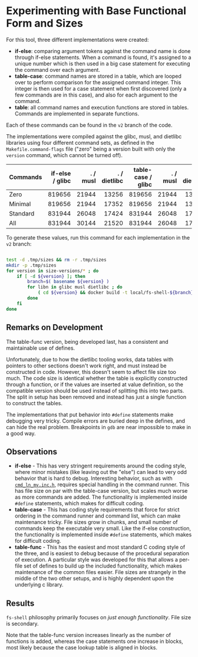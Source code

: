 # Experimenting with Base Functional Form and Sizes

For this tool, three different implementations were created:

* **if-else**: comparing argument tokens against the command name is done through if-else statements.  When a command is found, it's assigned to a unique number which is then used in a big case statement for executing the command over each argument.
* **table-case**: command names are stored in a table, which are looped over to perform comparison for the assigned command integer.  This integer is then used for a case statement when first discovered (only a few commands are in this case), and also for each argument to the command.
* **table**: all command names and execution functions are stored in tables.  Commands are implemented in separate functions.

Each of these commands can be found in the `v2` branch of the code.

The implementations were compiled against the glibc, musl, and dietlibc libraries using four different command sets, as defined in the `Makefile.command-flags` file ("zero" being a version built with only the `version` command, which cannot be turned off).


| Commands | if-else / glibc | . / musl | . / dietlibc | table-case / glibc | . / musl | . / dietlibc | table-func / glibc | . / musl | . / dietlibc |
|----------|----------------:|---------:|-------------:|-------------------:|---------:|-------------:|--------------:|---------:|-------------:|
| Zero     | 819656 | 21944 | 13256 | 819656 | 21944 | 13256 | 819688 | 22056 | 13256 |
| Minimal  | 819656 | 21944 | 17352 | 819656 | 21944 | 13256 | 819784 | 22152 | 17352 |
| Standard | 831944 | 26048 | 17424 | 831944 | 26048 | 17424 | 832168 | 26344 | 17424 |
| All      | 831944 | 30144 | 21520 | 831944 | 26048 | 17424 | 832264 | 26424 | 21520 |

To generate these values, run this command for each implementation in the `v2` branch:

```bash

test -d .tmp/sizes && rm -r .tmp/sizes
mkdir -p .tmp/sizes
for version in size-versions/* ; do
    if [ -d ${version} ]; then
        branch=$( basename ${version} )
        for libn in glibc musl dietlibc ; do
            ( cd ${version} && docker build -t local/fs-shell-${branch}-${libn} -f build-${libn}.Dockerfile --build-arg BUILD_MODE=combos . ) 2>&1 | tee .tmp/sizes/${branch}-${libn}.txt
        done
    fi
done

```


## Remarks on Development

The table-func version, being developed last, has a consistent and maintainable use of defines.

Unfortunately, due to how the dietlibc tooling works, data tables with pointers to other sections doesn't work right, and must instead be constructed in code.  However, this doesn't seem to affect file size too much.  The code size is identical whether the table is explicitly constructed through a function, or if the values are inserted at value definition, so the compatible version should be used instead of splitting this into two parts.  The split in setup has been removed and instead has just a single function to construct the tables.

The implementations that put behavior into `#define` statements make debugging very tricky.  Compile errors are buried deep in the defines, and can hide the real problem.  Breakpoints in `gdb` are near impossible to make in a good way.


## Observations

* **if-else** - This has very stringent requirements around the coding style, where minor mistakes (like leaving out the "else") can lead to very odd behavior that is hard to debug.  Interesting behavior, such as with [`cmd_ln_mv.inc.h`](size-versions/ifname-inlinecase/src/cmd_ln_mv.inc.h), requires special handling in the command runner.  This has file size on par with the table-case version, but scales much worse as more commands are added.  The functionality is implemented inside `#define` statements, which makes for difficult coding.
* **table-case** - This has coding style requirements that force for strict ordering in the command runner and command list, which can make maintenance tricky.  File sizes grow in chunks, and small number of commands keep the executable very small.  Like the if-else construction, the functionality is implemented inside `#define` statements, which makes for difficult coding.
* **table-func** - This has the easiest and most standard C coding style of the three, and is easiest to debug because of the procedural separation of execution.  A particular style was developed for this that allows a per-file set of defines to build up the included functionality, which makes maintenance of the common files easier.  File sizes are strangely in the middle of the two other setups, and is highly dependent upon the underlying c library.


## Results

`fs-shell` philosophy primarily focuses on *just enough functionality*.  File size is secondary.

Note that the table-func version increases linearly as the number of functions is added, whereas the case statements one increase in blocks, most likely because the case lookup table is aligned in blocks.


<!--

Table ready for updates

| Zero     | zieg | ziem | zied | ztcg | ztcm | ztcd | ztfg | ztfm | ztfd |
| Minimal  | mieg | miem | mied | mtcg | mtcm | mtcd | mtfg | mtfm | mtfd |
| Standard | sieg | siem | sied | stcg | stcm | stcd | stfg | stfm | stfd |
| All      | aieg | aiem | aied | atcg | atcm | atcd | atfg | atfm | atfd |

-->
